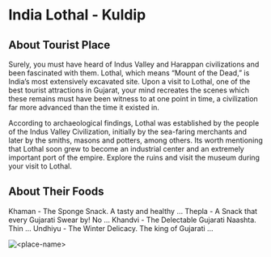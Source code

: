 # India Lothal - Kuldip

## About Tourist Place 
Surely, you must have heard of Indus Valley and Harappan civilizations and been fascinated with them. Lothal, which means “Mount of the Dead,” is India’s most extensively excavated site. Upon a visit to Lothal, one of the best tourist attractions in Gujarat, your mind recreates the scenes which these remains must have been witness to at one point in time, a civilization far more advanced than the time it existed in.

According to archaeological findings, Lothal was established by the people of the Indus Valley Civilization, initially by the sea-faring merchants and later by the smiths, masons and potters, among others. Its worth mentioning that Lothal soon grew to become an industrial center and an extremely important port of the empire. Explore the ruins and visit the museum during your visit to Lothal.

## About Their Foods
Khaman - The Sponge Snack. A tasty and healthy …
Thepla - A Snack that every Gujarati Swear by! No …
Khandvi - The Delectable Gujarati Naashta. Thin …
Undhiyu - The Winter Delicacy. The king of Gujarati …

<img align="center" src="https://www.tourism-of-india.com/blog/wp-content/uploads/2018/04/Lothal.jpg" alt="<place-name>"/>

<!--Example: <img align="center" src="https://lotustours.in/assets/img/taj/photo-room-detail-1.jpg" alt="Taj Mahal"/> -->
